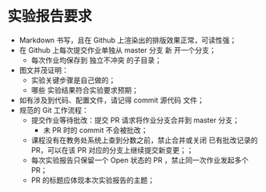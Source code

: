 # 实验报告要求
* Markdown 书写，且在 Github 上渲染出的排版效果正常，可读性强；
* 在 Github 上每次提交作业单独从 master 分支 新 开一个分支；
  * 每次作业均保存到 独立不冲突 的子目录；
* 图文并茂证明：
  * 实验关键步骤是自己做的；
  * 哪些 实验结果符合实验要求预期；
* 如有涉及到代码、配置文件，请记得 commit 源代码 文件；
* 规范的 Git 工作流程：
  * 提交作业等待批改：提交 PR 请求将作业分支合并到 master 分支；
    * 未 PR 时的 commit 不会被批改；
  * 课程没有在教务处系统上查到分数之前，禁止合并或关闭 已有批改记录的 PR，可以在该 PR 对应的分支上继续提交新变更；；
  * 每次实验报告只保留一个 Open 状态的 PR ，禁止同一次作业发起多个 PR；
  * PR 的标题应体现本次实验报告的主题；